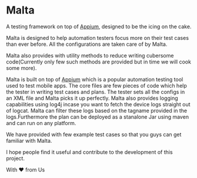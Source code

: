 # Malta

A testing framework on top of <a href="http://appium.io/">Appium</a>, designed to be the icing on the cake.

Malta is designed to help automation testers focus more on their test cases than ever before. All the configurations are taken care of by Malta.

Malta also provides with utility methods to reduce writing cubersome code(Currently only few such methods are provided but in time we will cook some more).

Malta is built on top of <a href="https://github.com/appium/appium">Appium</a> which is a popular automation testing tool used to test mobile apps. The core files are few pieces of code which help the tester in writing test cases and plans. The tester sets all the configs in an XML file and Malta picks it up perfectly. Malta also provides logging capabilities using log4j incase you want to fetch the device logs straight out of logcat. Malta can filter these logs based on the tagname provided in the logs.Furthermore the plan can be deployed as a stanalone Jar using maven and can run on any platform.

We have provided with few example test cases so that you guys can get familiar with Malta. 

I hope people find it useful and contribute to the development of this project.

With &#10084; from Us
